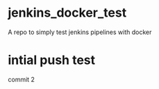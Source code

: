 # jenkins_docker_test
A repo to simply test jenkins pipelines with docker
# intial push test
commit 2
